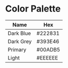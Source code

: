 # Color Palette

| Name      | Hex     |
| --------- | ------- |
| Dark Blue | #222831 |
| Dark Grey | #393E46 |
| Primary   | #00ADB5 |
| Light     | #EEEEEE |

